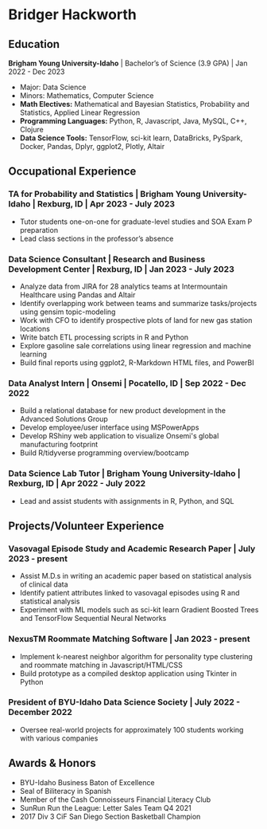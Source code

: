 # Bridger Hackworth


## Education
**Brigham Young University-Idaho** | Bachelor’s of Science (3.9 GPA) | Jan 2022 - Dec 2023
- Major: Data Science
- Minors: Mathematics, Computer Science
- **Math Electives:** Mathematical and Bayesian Statistics, Probability and Statistics, Applied Linear Regression
- **Programming Languages:** Python, R, Javascript, Java, MySQL, C++, Clojure
- **Data Science Tools:** TensorFlow, sci-kit learn, DataBricks, PySpark, Docker, Pandas, Dplyr, ggplot2, Plotly, Altair

## Occupational Experience
### TA for Probability and Statistics | Brigham Young University-Idaho | Rexburg, ID | Apr 2023 - July 2023
- Tutor students one-on-one for graduate-level studies and SOA Exam P preparation
- Lead class sections in the professor’s absence

### Data Science Consultant | Research and Business Development Center | Rexburg, ID | Jan 2023 - July 2023
- Analyze data from JIRA for 28 analytics teams at Intermountain Healthcare using Pandas and Altair
- Identify overlapping work between teams and summarize tasks/projects using gensim topic-modeling
- Work with CFO to identify prospective plots of land for new gas station locations
- Write batch ETL processing scripts in R and Python
- Explore gasoline sale correlations using linear regression and machine learning
- Build final reports using ggplot2, R-Markdown HTML files, and PowerBI

### Data Analyst Intern | Onsemi | Pocatello, ID | Sep 2022 - Dec 2022
- Build a relational database for new product development in the Advanced Solutions Group
- Develop employee/user interface using MSPowerApps
- Develop RShiny web application to visualize Onsemi's global manufacturing footprint
- Build R/tidyverse programming overview/bootcamp

### Data Science Lab Tutor | Brigham Young University-Idaho | Rexburg, ID | Apr 2022 - July 2022
- Lead and assist students with assignments in R, Python, and SQL

## Projects/Volunteer Experience
### Vasovagal Episode Study and Academic Research Paper | July 2023 - present
- Assist M.D.s in writing an academic paper based on statistical analysis of clinical data
- Identify patient attributes linked to vasovagal episodes using R and statistical analysis
- Experiment with ML models such as sci-kit learn Gradient Boosted Trees and TensorFlow Sequential Neural Networks

### NexusTM Roommate Matching Software | Jan 2023 - present
- Implement k-nearest neighbor algorithm for personality type clustering and roommate matching in Javascript/HTML/CSS
- Build prototype as a compiled desktop application using Tkinter in Python

### President of BYU-Idaho Data Science Society | July 2022 - December 2022
- Oversee real-world projects for approximately 100 students working with various companies

## Awards & Honors
- BYU-Idaho Business Baton of Excellence
- Seal of Biliteracy in Spanish
- Member of the Cash Connoisseurs Financial Literacy Club
- SunRun Run the League: Letter Sales Team Q4 2021
- 2017 Div 3 CiF San Diego Section Basketball Champion

